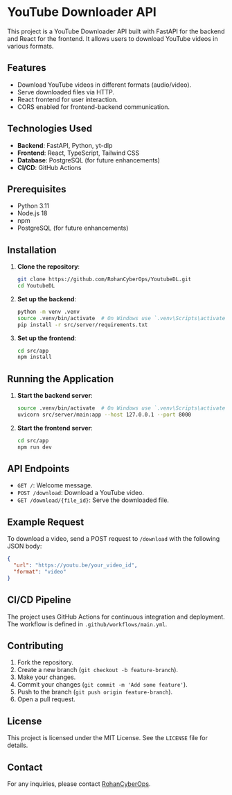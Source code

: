 
# YouTube Downloader API

This project is a YouTube Downloader API built with FastAPI for the backend and React for the frontend. It allows users to download YouTube videos in various formats.

## Features

- Download YouTube videos in different formats (audio/video).
- Serve downloaded files via HTTP.
- React frontend for user interaction.
- CORS enabled for frontend-backend communication.

## Technologies Used

- **Backend**: FastAPI, Python, yt-dlp
- **Frontend**: React, TypeScript, Tailwind CSS
- **Database**: PostgreSQL (for future enhancements)
- **CI/CD**: GitHub Actions

## Prerequisites

- Python 3.11
- Node.js 18
- npm
- PostgreSQL (for future enhancements)

## Installation

1. **Clone the repository**:
    ```sh
    git clone https://github.com/RohanCyberOps/YoutubeDL.git
    cd YoutubeDL
    ```

2. **Set up the backend**:
    ```sh
    python -m venv .venv
    source .venv/bin/activate  # On Windows use `.venv\Scripts\activate`
    pip install -r src/server/requirements.txt
    ```

3. **Set up the frontend**:
    ```sh
    cd src/app
    npm install
    ```

## Running the Application

1. **Start the backend server**:
    ```sh
    source .venv/bin/activate  # On Windows use `.venv\Scripts\activate`
    uvicorn src/server/main:app --host 127.0.0.1 --port 8000
    ```

2. **Start the frontend server**:
    ```sh
    cd src/app
    npm run dev
    ```

## API Endpoints

- `GET /`: Welcome message.
- `POST /download`: Download a YouTube video.
- `GET /download/{file_id}`: Serve the downloaded file.

## Example Request

To download a video, send a POST request to `/download` with the following JSON body:
```json
{
  "url": "https://youtu.be/your_video_id",
  "format": "video"
}
```

## CI/CD Pipeline

The project uses GitHub Actions for continuous integration and deployment. The workflow is defined in `.github/workflows/main.yml`.

## Contributing

1. Fork the repository.
2. Create a new branch (`git checkout -b feature-branch`).
3. Make your changes.
4. Commit your changes (`git commit -m 'Add some feature'`).
5. Push to the branch (`git push origin feature-branch`).
6. Open a pull request.

## License

This project is licensed under the MIT License. See the `LICENSE` file for details.

## Contact

For any inquiries, please contact [RohanCyberOps](https://github.com/RohanCyberOps).

